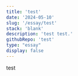 ```yaml
---
title: 'test'
date: '2024-05-10'
slug: '/essay/test'
stack: 'blank'
description: 'test test.'
githubRepo: 'test'
type: "essay"  
display: false
---
```


test

